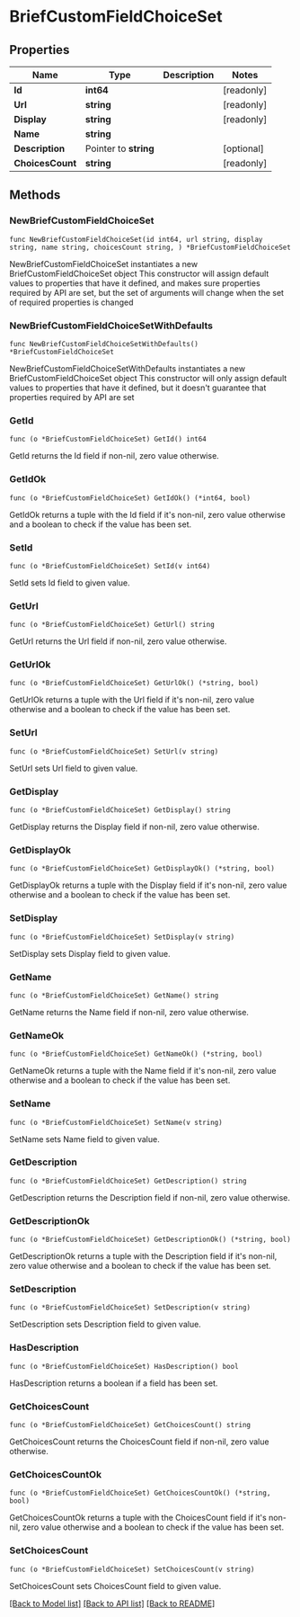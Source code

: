 # BriefCustomFieldChoiceSet

## Properties

Name | Type | Description | Notes
------------ | ------------- | ------------- | -------------
**Id** | **int64** |  | [readonly] 
**Url** | **string** |  | [readonly] 
**Display** | **string** |  | [readonly] 
**Name** | **string** |  | 
**Description** | Pointer to **string** |  | [optional] 
**ChoicesCount** | **string** |  | [readonly] 

## Methods

### NewBriefCustomFieldChoiceSet

`func NewBriefCustomFieldChoiceSet(id int64, url string, display string, name string, choicesCount string, ) *BriefCustomFieldChoiceSet`

NewBriefCustomFieldChoiceSet instantiates a new BriefCustomFieldChoiceSet object
This constructor will assign default values to properties that have it defined,
and makes sure properties required by API are set, but the set of arguments
will change when the set of required properties is changed

### NewBriefCustomFieldChoiceSetWithDefaults

`func NewBriefCustomFieldChoiceSetWithDefaults() *BriefCustomFieldChoiceSet`

NewBriefCustomFieldChoiceSetWithDefaults instantiates a new BriefCustomFieldChoiceSet object
This constructor will only assign default values to properties that have it defined,
but it doesn't guarantee that properties required by API are set

### GetId

`func (o *BriefCustomFieldChoiceSet) GetId() int64`

GetId returns the Id field if non-nil, zero value otherwise.

### GetIdOk

`func (o *BriefCustomFieldChoiceSet) GetIdOk() (*int64, bool)`

GetIdOk returns a tuple with the Id field if it's non-nil, zero value otherwise
and a boolean to check if the value has been set.

### SetId

`func (o *BriefCustomFieldChoiceSet) SetId(v int64)`

SetId sets Id field to given value.


### GetUrl

`func (o *BriefCustomFieldChoiceSet) GetUrl() string`

GetUrl returns the Url field if non-nil, zero value otherwise.

### GetUrlOk

`func (o *BriefCustomFieldChoiceSet) GetUrlOk() (*string, bool)`

GetUrlOk returns a tuple with the Url field if it's non-nil, zero value otherwise
and a boolean to check if the value has been set.

### SetUrl

`func (o *BriefCustomFieldChoiceSet) SetUrl(v string)`

SetUrl sets Url field to given value.


### GetDisplay

`func (o *BriefCustomFieldChoiceSet) GetDisplay() string`

GetDisplay returns the Display field if non-nil, zero value otherwise.

### GetDisplayOk

`func (o *BriefCustomFieldChoiceSet) GetDisplayOk() (*string, bool)`

GetDisplayOk returns a tuple with the Display field if it's non-nil, zero value otherwise
and a boolean to check if the value has been set.

### SetDisplay

`func (o *BriefCustomFieldChoiceSet) SetDisplay(v string)`

SetDisplay sets Display field to given value.


### GetName

`func (o *BriefCustomFieldChoiceSet) GetName() string`

GetName returns the Name field if non-nil, zero value otherwise.

### GetNameOk

`func (o *BriefCustomFieldChoiceSet) GetNameOk() (*string, bool)`

GetNameOk returns a tuple with the Name field if it's non-nil, zero value otherwise
and a boolean to check if the value has been set.

### SetName

`func (o *BriefCustomFieldChoiceSet) SetName(v string)`

SetName sets Name field to given value.


### GetDescription

`func (o *BriefCustomFieldChoiceSet) GetDescription() string`

GetDescription returns the Description field if non-nil, zero value otherwise.

### GetDescriptionOk

`func (o *BriefCustomFieldChoiceSet) GetDescriptionOk() (*string, bool)`

GetDescriptionOk returns a tuple with the Description field if it's non-nil, zero value otherwise
and a boolean to check if the value has been set.

### SetDescription

`func (o *BriefCustomFieldChoiceSet) SetDescription(v string)`

SetDescription sets Description field to given value.

### HasDescription

`func (o *BriefCustomFieldChoiceSet) HasDescription() bool`

HasDescription returns a boolean if a field has been set.

### GetChoicesCount

`func (o *BriefCustomFieldChoiceSet) GetChoicesCount() string`

GetChoicesCount returns the ChoicesCount field if non-nil, zero value otherwise.

### GetChoicesCountOk

`func (o *BriefCustomFieldChoiceSet) GetChoicesCountOk() (*string, bool)`

GetChoicesCountOk returns a tuple with the ChoicesCount field if it's non-nil, zero value otherwise
and a boolean to check if the value has been set.

### SetChoicesCount

`func (o *BriefCustomFieldChoiceSet) SetChoicesCount(v string)`

SetChoicesCount sets ChoicesCount field to given value.



[[Back to Model list]](../README.md#documentation-for-models) [[Back to API list]](../README.md#documentation-for-api-endpoints) [[Back to README]](../README.md)


